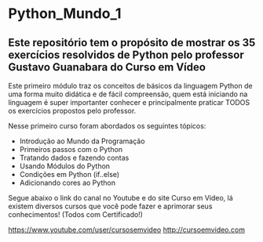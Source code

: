 # Python_Mundo_1

## Este repositório tem o propósito de mostrar os 35 exercícios resolvidos de Python pelo professor Gustavo Guanabara do Curso em Vídeo

Este primeiro módulo traz os conceitos de básicos da linguagem Python de uma forma muito didática e de fácil compreensão, quem está iniciando na linguagem é super importanter 
conhecer e principalmente praticar TODOS os exercícios propostos pelo professor.

Nesse primeiro curso foram abordados os seguintes tópicos:

- Introdução ao Mundo da Programação
- Primeiros passos com o Python
- Tratando dados e fazendo contas
- Usando Módulos do Python
- Condições em Python (if..else)
- Adicionando cores ao Python

Segue abaixo o link do canal no Youtube e do site Curso em Vídeo, lá existem diversos cursos que você pode fazer e aprimorar seus conhecimentos! (Todos com Certificado!)

https://www.youtube.com/user/cursosemvideo
http://cursoemvideo.com
